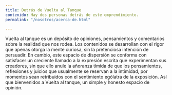 ```yaml
---
title: Detrás de Vuelta al Tanque
contenido: Hay dos personas detrás de este emprendimiento.
permalink: "/nosotros/acerca-de.html"

---
```

Vuelta al tanque es un depósito de opiniones, pensamientos y comentarios sobre la realidad que nos rodea. Los contenidos se desarrollan con el rigor que apenas otorga la mente curiosa, sin la pretenciosa intención de persuadir. En cambio, este espacio de dispersión se conforma con satisfacer un creciente llamado a la expresión escrita que experimentan sus creadores, sin que ello anule la añoranza tímida de que los pensamientos, reflexiones y juicios que usualmente se reservan a la intimidad, por momentos sean retribuidos con el sentimiento ególatra de la exposición. Así que bienvenidos a Vuelta al tanque, un simple y honesto espacio de opinión.